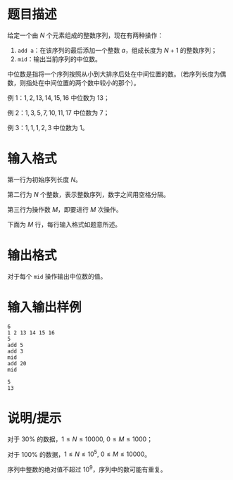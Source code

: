 # 题目描述

给定一个由 $N$ 个元素组成的整数序列，现在有两种操作：

1. `add a`：在该序列的最后添加一个整数 $a$，组成长度为 $N+1$ 的整数序列；
2. `mid`：输出当前序列的中位数。

中位数是指将一个序列按照从小到大排序后处在中间位置的数。（若序列长度为偶数，则指处在中间位置的两个数中较小的那个）。

例 1：$1,2,13,14,15,16$ 中位数为 $13$；

例 2：$1,3,5,7,10,11,17$ 中位数为 $7$；

例 3：$1,1,1,2,3$ 中位数为 $1$。

# 输入格式

第一行为初始序列长度 $N$。

第二行为 $N$ 个整数，表示整数序列，数字之间用空格分隔。

第三行为操作数 $M$，即要进行 $M$ 次操作。

下面为 $M$ 行，每行输入格式如题意所述。

# 输出格式

对于每个 `mid` 操作输出中位数的值。

# 输入输出样例

```input1
6
1 2 13 14 15 16
5
add 5
add 3
mid
add 20
mid
```

```output1
5
13
```

# 说明/提示

对于 $30 \%$ 的数据，$1 \leq N \leq 10000,~0 \leq M \leq 1000$；

对于 $100 \%$ 的数据，$1 \leq N \leq {10}^5,~0 \leq M \leq 10000$。

序列中整数的绝对值不超过 ${10}^9$，序列中的数可能有重复。
